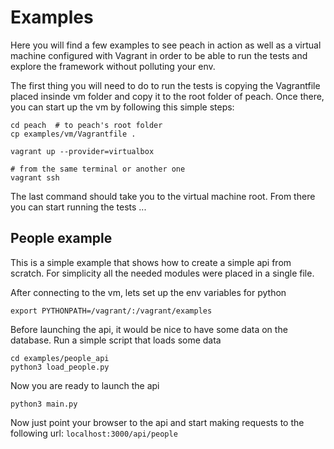 # Examples

Here you will find a few examples to see peach in action as well as a virtual machine configured with Vagrant in order 
to be able to run the tests and explore the framework without polluting your env.

The first thing you will need to do to run the tests is copying the Vagrantfile placed insinde vm folder and copy it to the root
folder of peach. Once there, you can start up the vm by following this simple steps:

```shell
cd peach  # to peach's root folder
cp examples/vm/Vagrantfile .

vagrant up --provider=virtualbox

# from the same terminal or another one
vagrant ssh
```

The last command should take you to the virtual machine root. From there you can start running the tests ...


## People example
This is a simple example that shows how to create a simple api from scratch. For simplicity all the needed modules
were placed in a single file.

After connecting to the vm, lets set up the env variables for python

```shell
export PYTHONPATH=/vagrant/:/vagrant/examples
```

Before launching the api, it would be nice to have some data on the database. Run a simple script that loads some data

```
cd examples/people_api
python3 load_people.py
```

Now you are ready to launch the api

```shell
python3 main.py
```

Now just point your browser to the api and start making requests to the following url:
```localhost:3000/api/people```




